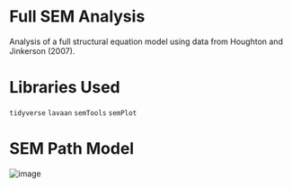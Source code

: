 # Full SEM Analysis
Analysis of a full structural equation model using data from Houghton and Jinkerson (2007).

# Libraries Used
`tidyverse`
`lavaan`
`semTools`
`semPlot`

# SEM Path Model
![image](https://github.com/user-attachments/assets/c57ec9b4-2d84-4c09-9e70-80002cdc66ed)
